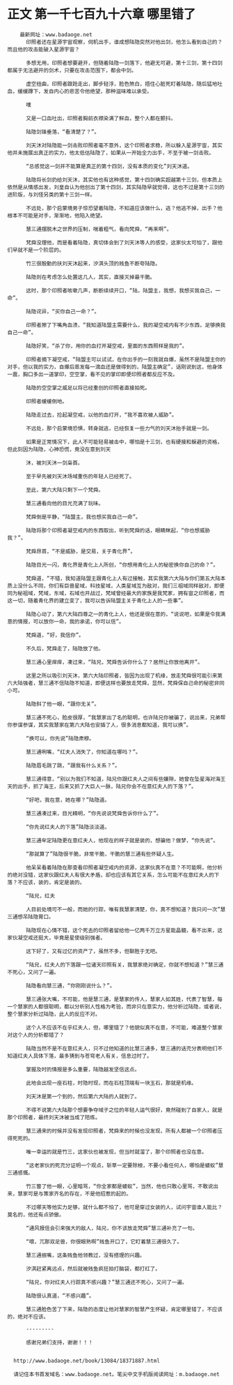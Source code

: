 # 正文 第一千七百九十六章 哪里错了
        最新网址：www.badaoge.net
          印照者还在星源宇宙观察，伺机出手，谁成想陆隐突然对他出剑，他怎么看到自己的？而且他的攻击能破入星源宇宙？
      
          多想无用，印照者想要避开，但随着陆隐一剑落下，他避无可避，第十三剑，第十四剑都属于无法避开的剑术，只要在攻击范围下，都会中剑。
      
          虚空扭曲，印照者踉跄走出，脚步轻浮，脸色煞白，捂住心脏死盯着陆隐，随后猛地吐血，缓缓蹲下，发自内心的悲苦令他绝望，那种滋味难以承受。
      
          噗
      
          又是一口血吐出，印照者胸前衣襟染满了鲜血，整个人都在颤抖。
      
          陆隐剑锋垂落，“看清楚了？”。
      
          刘天沐对陆隐能一剑击败印照者毫不意外，这个印照者求稳，所以躲入星源宇宙，其实他并未施展出真正的实力，他太低估陆隐了，如果从一开始全力出手，不至于被一剑击败。
      
          “总感觉这一剑并不能算是真正的第十四剑，没有本质的变化”刘天沐道。
      
          陆隐将长剑扔给刘天沐，其实他也有这种感觉，第十四剑确实超越第十三剑，但本质上依然是从情感出发，刘皇自认为他创出了第十四剑，其实陆隐早就觉得，这也不过是第十三剑的进阶版，与刘怪另类的第十三剑一样。
      
          不远处，那个启蒙境男子惊恐望着陆隐，不知道应该做什么，逃？他逃不掉，出手？他根本不可能是对手，渐渐地，他陷入绝望。
      
          慧三通摆脱木之世界的压制，喘着粗气，看向梵舜，“再来啊”。
      
          梵舜没理他，而是看着陆隐，真切体会到了刘天沐等人的感受，这家伙太可怕了，跟他们早就不是一个阶层的。
      
          竹三很殷勤的扶刘天沐起来，汐淇头顶的贱鱼不断夸陆隐。
      
          陆隐则在考虑怎么处置这几人，其实，直接灭掉最干脆。
      
          这时，那个印照者咳嗽几声，断断续续开口，“陆，陆盟主，我想，我想买我自己，一命”。
      
          陆隐诧异，“买你自己一命？”。
      
          印照者擦了下嘴角血渍，“我知道陆盟主需要什么，我的凝空戒内有不少东西，足够换我自己一命”。
      
          陆隐好笑，“杀了你，用你的血打开凝空戒，里面的东西照样是我的”。
      
          印照者摘下凝空戒，“陆盟主可以试试，在你出手的一刻我就自爆，虽然不是陆盟主你的对手，但以我的实力，自爆后蒸发每一滴血还是做得到的，陆盟主确定”，话刚说到这，他身体一震，胸口多出一道掌印，空空掌，看不见的掌印即便印照者都反应不及。
      
          陆隐的空空掌之威足以将已经重创的印照者直接拍死。
      
          印照者缓缓倒地。
      
          陆隐走过去，捡起凝空戒，以他的血打开，“我不喜欢被人威胁”。
      
          不远处，那个启蒙境恐惧，转身就逃，已经恢复一些力气的刘天沐抬手就是一剑。
      
          如果是正常情况下，此人不可能轻易被击中，哪怕是十三剑，也有硬接和躲避的资格，但此刻因为陆隐，心神恐慌，竟没在意到刘天
      
          沐，被刘天沐一剑枭首。
      
          至于早先被刘天沐场域重伤的年轻人已经死了。
      
          至此，第六大陆只剩下一个梵舜。
      
          慧三通看向他的目光充满了玩味。
      
          梵舜倒是平静，“陆盟主，我也想买我自己一命”。
      
          陆隐将那个印照者凝空戒内的东西取出，听到梵舜的话，眼睛眯起，“你也想威胁我？”。
      
          梵舜昂首，“不是威胁，是交易，关于青化界”。
      
          陆隐目光一闪，青化界是青化上人所创，“你想用青化上人的秘密换你自己的命？”。
      
          梵舜道，“不错，我知道陆盟主跟青化上人有过接触，其实我第六大陆与你们第五大陆本质上没什么不同，你们有巨兽星域，科技星域，人类星域互为敌对，我们三祖域同样敌对，即便同为秘祖域，梵域，东域，石域也开战过，梵域曾经最大的家族是我梵家，拥有宙之印照者，而这一切，随着青化界的建立变了，我可以告诉陆盟主关于青化上人的一些事”。
      
          陆隐心动了，第六大陆四尊之一的青化上人，他还是很在意的，“说说吧，如果是令我满意的情报，可以放你一命，我的承诺，你可以信”。
      
          梵舜道，“好，我信你”。
      
          不久后，梵舜走了，陆隐放了他。
      
          慧三通心里痒痒，凑过来，“陆兄，梵舜告诉你什么了？居然让你放他离开”。
      
          这里之所以吸引刘天沐，第六大陆印照者，皆因为出现了机缘，放走梵舜很可能引来第六大陆强者，慧三通不信陆隐不知道，即便这样也要放走梵舜，显然，梵舜保自己命的秘密非同小可。
      
          陆隐斜了他一眼，“跟你无关”。
      
          慧三通不死心，脸皮很厚，“我慧家出了名的聪明，也许陆兄你被骗了，说出来，兄弟帮你参谋参谋，其实我慧家在第六大陆也安插了人，很多消息都知道，我可以换”。
      
          “换可以，你先说”陆隐肃穆。
      
          慧三通咧嘴，“红夫人消失了，你知道在哪吗？”。
      
          陆隐眉毛跳了跳，“跟我有什么关系？”。
      
          慧三通得意，“别以为我们不知道，陆兄你跟红夫人之间有些嫌隙，她曾在坠星海对海王天的出手，抓了海王，后来又抓了大巨人一脉，陆兄你会不在意红夫人的下落？”。
      
          “好吧，我在意，她在哪？”陆隐道。
      
          慧三通凑过来，目光精明，“你先说说梵舜告诉你什么了”。
      
          “你先说红夫人的下落”陆隐淡淡道。
      
          慧三通牟定陆隐更在意红夫人，他现在的样子就是装的，想骗他？做梦，“你先说”。
      
          “那就算了”陆隐很干脆，非常干脆，干脆的慧三通有些怀疑人生。
      
          他呆呆看着陆隐在那查看印照者凝空戒内的资源，这家伙真不在意？不可能啊，他分析的绝对没错，这家伙跟红夫人有很大矛盾，却也应该有其它关系，怎么可能不在意红夫人的下落？不应该，装的，肯定是装的。
      
          “陆兄，红夫
      
          人目前处境可不一般，而她的行踪，唯有我慧家清楚，你，真不想知道？我只问一次”慧三通想吊陆隐胃口。
      
          陆隐现在心情不错，这个死去的印照者留给他一亿两千万立方星能晶髓，看不出来，这家伙凝空戒还挺大，毕竟是星使级别强者。
      
          这下好了，又有过亿的资产了，虽然不多，但聊胜于无吧。
      
          “陆兄，红夫人的下落跟一位诸天印照有关，我慧家绝对确定，你就不想知道？”慧三通不死心，又问了一遍。
      
          陆隐看向慧三通，“你刚刚说什么？”。
      
          慧三通张大嘴，不可能，他是慧三通，是慧家的传人，慧家人如其姓，代表了智慧，每一个慧家的人都很聪明，都以分析别人性格为考验，而非只在意实力，他分析过陆隐，或者说，整个慧家分析过陆隐，此人的反应不对。
      
          这个人不应该不在乎红夫人，但，哪里错了？他貌似真不在意，不可能，难道整个慧家对这个人的分析都错了？
      
          陆隐当然不是不在意红夫人，只不过他知道的比慧三通多，慧三通的话充分表明他们不知道红夫人具体下落，最多猜到与苍穹老人有关，信息过时了。
      
          掌握及时的情报是多么重要，陆隐越发坚信这点。
      
          此地会出现一座石柱，时隐时现，而在石柱顶端有一块玉石，那就是机缘。
      
          刘天沐是第一个到的，然后第六大陆的人就到了。
      
          不得不说第六大陆那个想要争夺域子之位的年轻人运气很好，竟然碰到了自家人，就是那个印照者，最终刘天沐被当成了陪练。
      
          慧三通来的时候并没有发现印照者，梵舜来的时候也没发现，所有人都被一个印照者压得死死的。
      
          唯一幸运的就是竹三，这家伙也被发现，但当时就溜了，那个印照者也没在意。
      
          “这老家伙的死充分证明一个观点，斩草一定要除根，不要小看任何人，哪怕是蝼蚁”慧三通感慨。
      
          竹三瞥了他一眼，心里暗骂，“你全家都是蝼蚁”，当然，他也只敢心里骂，不敢说出来，慧家可是与策家齐名的存在，不是他招惹的起的。
      
          不过哪天等他实力足够，就什么都不怕了，他可是穿过女装的人，试问宇宙谁人能比？莫名的，他还有点骄傲。
      
          “通风报信会引来强大的敌人，陆兄，你不该放走梵舜”慧三通补充了一句。
      
          “喂，兀那双足兽，你很眼熟啊”贱鱼开口了，它盯着慧三通很久了。
      
          慧三通抿嘴，这条贱鱼他领教过，没有搭理的兴趣。
      
          汐淇赶紧离远点，然后就被贱鱼疯狂拍打脑袋，都打红了。
      
          “陆兄，你对红夫人行踪真不感兴趣？”慧三通还不死心，又问了一遍。
      
          陆隐很认真道，“不感兴趣”。
      
          慧三通脸色苦了下来，陆隐的态度让他对慧家的智慧产生怀疑，肯定哪里错了，不应该的，绝对不应该。
      
          ---------
      
          感谢兄弟们支持，谢谢！！！
      
      
      http://www.badaoge.net/book/13084/18371887.html
      
      请记住本书首发域名：www.badaoge.net。笔尖中文手机版阅读网址：m.badaoge.net